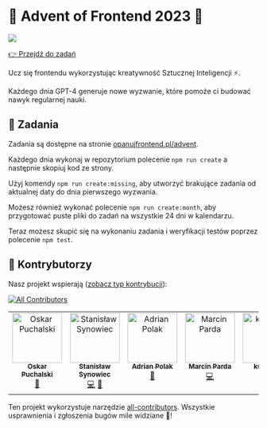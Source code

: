 # 🎄 Advent of Frontend 2023 🎄

![](./resources/head.png)

[👉 Przejdź do zadań](https://opanujfrontend.pl/advent)

Ucz się frontendu wykorzystując kreatywność Sztucznej Inteligencji ⚡️.

Każdego dnia GPT-4 generuje nowe wyzwanie, które pomoże ci budować nawyk regularnej nauki.

## 📝 Zadania

Zadania są dostępne na stronie [opanujfrontend.pl/advent](https://opanujfrontend.pl/advent).

Każdego dnia wykonaj w repozytorium polecenie `npm run create` a następnie skopiuj kod ze strony.

Użyj komendy `npm run create:missing`, aby utworzyć brakujące zadania od aktualnej daty do
dnia pierwszego wyzwania.

Możesz również wykonać polecenie `npm run create:month`, aby przygotować puste pliki do zadań na wszystkie 24 dni w kalendarzu.

Teraz możesz skupić się na wykonaniu zadania i weryfikacji testów poprzez polecenie `npm test`.

## 💜 Kontrybutorzy

Nasz projekt wspierają ([zobacz typ kontrybucji](https://allcontributors.org/docs/en/emoji-key)):

<!-- ALL-CONTRIBUTORS-BADGE:START - Do not remove or modify this section -->
[![All Contributors](https://img.shields.io/badge/all_contributors-6-orange.svg?style=flat-square)](#contributors-)
<!-- ALL-CONTRIBUTORS-BADGE:END -->

<!-- ALL-CONTRIBUTORS-LIST:START - Do not remove or modify this section -->
<!-- prettier-ignore-start -->
<!-- markdownlint-disable -->
<table>
  <tbody>
    <tr>
      <td align="center" valign="top" width="14.28%"><a href="https://opuchalski.pl"><img src="https://avatars.githubusercontent.com/u/45982530?v=4?s=100" width="100px;" alt="Oskar Puchalski"/><br /><sub><b>Oskar Puchalski</b></sub></a><br /><a href="https://github.com/przeprogramowani/advent-of-frontend/issues?q=author%3Amlodyoskar" title="Bug reports">🐛</a></td>
      <td align="center" valign="top" width="14.28%"><a href="https://github.com/ssynowiec"><img src="https://avatars.githubusercontent.com/u/52856724?v=4?s=100" width="100px;" alt="Stanisław Synowiec"/><br /><sub><b>Stanisław Synowiec</b></sub></a><br /><a href="https://github.com/przeprogramowani/advent-of-frontend/commits?author=ssynowiec" title="Code">💻</a> <a href="https://github.com/przeprogramowani/advent-of-frontend/issues?q=author%3Assynowiec" title="Bug reports">🐛</a></td>
      <td align="center" valign="top" width="14.28%"><a href="https://adipol.dev"><img src="https://avatars.githubusercontent.com/u/27779154?v=4?s=100" width="100px;" alt="Adrian Polak"/><br /><sub><b>Adrian Polak</b></sub></a><br /><a href="#maintenance-AdiPol1359" title="Maintenance">🚧</a></td>
      <td align="center" valign="top" width="14.28%"><a href="https://marcinparda.vercel.app/"><img src="https://avatars.githubusercontent.com/u/32539248?v=4?s=100" width="100px;" alt="Marcin Parda"/><br /><sub><b>Marcin Parda</b></sub></a><br /><a href="https://github.com/przeprogramowani/advent-of-frontend/commits?author=MarcinParda" title="Code">💻</a></td>
      <td align="center" valign="top" width="14.28%"><a href="https://github.com/kumiega"><img src="https://avatars.githubusercontent.com/u/134657075?v=4?s=100" width="100px;" alt="kumiega"/><br /><sub><b>kumiega</b></sub></a><br /><a href="https://github.com/przeprogramowani/advent-of-frontend/commits?author=kumiega" title="Code">💻</a></td>
      <td align="center" valign="top" width="14.28%"><a href="https://sdconcept.pl"><img src="https://avatars.githubusercontent.com/u/113885422?v=4?s=100" width="100px;" alt="Szymon Taranczewski"/><br /><sub><b>Szymon Taranczewski</b></sub></a><br /><a href="https://github.com/przeprogramowani/advent-of-frontend/commits?author=mystertaran" title="Code">💻</a></td>
    </tr>
  </tbody>
</table>

<!-- markdownlint-restore -->
<!-- prettier-ignore-end -->

<!-- ALL-CONTRIBUTORS-LIST:END -->

Ten projekt wykorzystuje narzędzie [all-contributors](https://github.com/all-contributors/all-contributors). Wszystkie usprawnienia i zgłoszenia bugów mile widziane 🙏!
